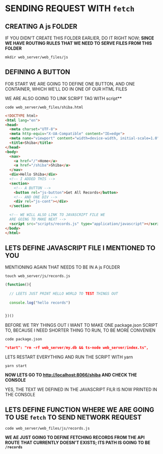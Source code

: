 # SENDING REQUEST WITH `fetch`

## CREATING A js FOLDER

IF YOU DIDN'T CREATE THIS FOLDER EARLIER, DO IT RIGHT NOW; **SINCE WE HAVE ROUTING RULES THAT WE NEED TO SERVE FILES FROM THIS FOLDER** 

```
mkdir web_server/web_files/js
```

## DEFINING A BUTTON

FOR START WE ARE GOING TO DEFINE ONE BUTTON, AND ONE CONTAINER, WHICH WE'LL DO IN ONE OF OUR HTML FILES

WE ARE ALSO GOING TO LINK SCRIPT TAG WITH script**

```
code web_server/web_files/shiba.html
```

```html
<!DOCTYPE html>
<html lang="en">
<head>
  <meta charset="UTF-8">
  <meta http-equiv="X-UA-Compatible" content="IE=edge">
  <meta name="viewport" content="width=device-width, initial-scale=1.0">
  <title>Shiba</title>
</head>
<body>
  <nav>
    <a href="/">Home</a>
    <a href="/shiba">Shiba</a>
  </nav>
  <div>Hello Shiba</div>
  <!-- I ADDED THIS -->
  <section>
    <!-- A BUTTON -->
    <button rel="js-button">Get All Records</button>
    <!-- AND ONE DIV -->
    <div rel="js-cont"></div>
  </section>

  <!-- WE WILL ALSO LINK TO JAVASCRIPT FILE WE
  ARE GOING TO MAKE NEXT -->
  <script src="scripts/records.js" type="application/javascript"></script>
</body>
</html>
```

## LETS DEFINE JAVASCRIPT FILE I MENTIONED TO YOU

MENTIONING AGAIN THAT NEEDS TO BE IN A js FOLDER

```
touch web_server/js/records.js
```

```js
(function(){
  
  // LEETS JUST PRINT HELLO WORLD TO TEST THINGS OUT
  
  console.log("hello records")


})()
```

BEFORE WE TRY THINGS OUT I WANT TO MAKE ONE package.json SCRIPT TO, BECAUSE I NEED SHORTER THING TO RUN, TO BE MORE CONVENIEN

```
code package.json
```

```json
"start": "rm -rf web_server/my.db && ts-node web_server/index.ts",
```

LETS RESTART EVERYTHING AND RUN THE SCRIPT WITH yarn

```
yarn start
```

**NOW LETS GO TO <http://localhost:8066/shiba> AND CHECK THE CONSOLE**

YES, THE TEXT WE DEFINED IN THE JAVASCRIPT FILR IS NOW PRINTED IN THE CONSOLE

## LETS DEFINE FUNCTION WHERE WE ARE GOING TO USE `fetch` TO SEND NETWORK REQUEST

```
code web_server/web_files/js/records.js
```

**WE AE JUST GOING TO DEFINE FETCHING RECORDS FROM THE API ROUTE THAT CURRENTLY DOESN'T EXISTS; ITS PATH IS GOING TO BE `/records`**

```js

```

